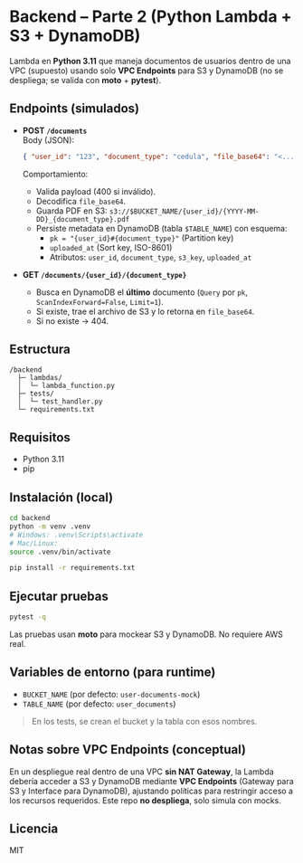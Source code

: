 # Backend – Parte 2 (Python Lambda + S3 + DynamoDB)

Lambda en **Python 3.11** que maneja documentos de usuarios dentro de una VPC (supuesto) usando solo **VPC Endpoints** para S3 y DynamoDB (no se despliega; se valida con **moto** + **pytest**).

## Endpoints (simulados)

- **POST `/documents`**  
  Body (JSON):
  ```json
  { "user_id": "123", "document_type": "cedula", "file_base64": "<...>" }
  ```
  Comportamiento:
  - Valida payload (400 si inválido).
  - Decodifica `file_base64`.
  - Guarda PDF en S3: `s3://$BUCKET_NAME/{user_id}/{YYYY-MM-DD}_{document_type}.pdf`
  - Persiste metadata en DynamoDB (tabla `$TABLE_NAME`) con esquema:
    - `pk = "{user_id}#{document_type}"` (Partition key)
    - `uploaded_at` (Sort key, ISO-8601)
    - Atributos: `user_id`, `document_type`, `s3_key`, `uploaded_at`

- **GET `/documents/{user_id}/{document_type}`**  
  - Busca en DynamoDB el **último** documento (`Query` por `pk`, `ScanIndexForward=False`, `Limit=1`).  
  - Si existe, trae el archivo de S3 y lo retorna en `file_base64`.  
  - Si no existe → 404.

## Estructura

```
/backend
  ├─ lambdas/
  │  └─ lambda_function.py
  ├─ tests/
  │  └─ test_handler.py
  └─ requirements.txt
```

## Requisitos

- Python 3.11
- pip

## Instalación (local)

```bash
cd backend
python -m venv .venv
# Windows: .venv\Scripts\activate
# Mac/Linux:
source .venv/bin/activate

pip install -r requirements.txt
```

## Ejecutar pruebas

```bash
pytest -q
```

Las pruebas usan **moto** para mockear S3 y DynamoDB. No requiere AWS real.

## Variables de entorno (para runtime)

- `BUCKET_NAME` (por defecto: `user-documents-mock`)
- `TABLE_NAME` (por defecto: `user_documents`)

> En los tests, se crean el bucket y la tabla con esos nombres.

## Notas sobre VPC Endpoints (conceptual)

En un despliegue real dentro de una VPC **sin NAT Gateway**, la Lambda debería acceder a S3 y DynamoDB mediante **VPC Endpoints** (Gateway para S3 y Interface para DynamoDB), ajustando políticas para restringir acceso a los recursos requeridos. Este repo **no despliega**, solo simula con mocks.

## Licencia

MIT

